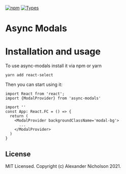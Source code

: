 [![npm](https://img.shields.io/npm/v/async-modals)](https://www.npmjs.com/package/async-modals)
[![Types](https://img.shields.io/npm/types/async-modals.svg)](https://www.npmjs.com/package/async-modals)
# Async Modals

# Installation and usage

To use async-modals install it via npm or yarn
```
yarn add react-select
```

Then you can start using it:

```tsx
import React from 'react';
import {ModalProvider} from 'async-modals'

import ''
const App: React.FC = () => {
  return (
    <ModalProvider backgroundClassName='modal-bg'>
      ...
    </ModalProvider>
  )
}
```

## License

MIT Licensed. Copyright (c) Alexander Nicholson 2021.
